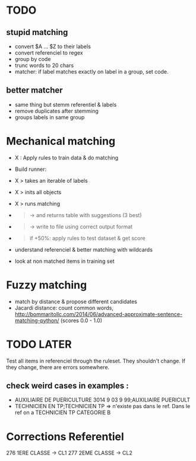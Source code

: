 # TODO
## stupid matching
- convert $A ... $Z to their labels
- convert referenciel to regex
- group by code
- trunc words to 20 chars
- matcher: if label matches exactly on label in a group, set code.

## better matcher
- same thing but stemm referentiel & labels
- remove duplicates after stemming
- groups labels in same group

# Mechanical matching
- X : Apply rules to train data & do matching
- Build runner:
- X > takes an iterable of labels
- X > inits all objects
- X > runs matching
- > -> and returns table with suggestions (3 best)
- > -> write to file using correct output format

- > if +50%: apply rules to test dataset & get score
- understand referenciel & better matching with wildcards

- look at non matched items in training set

# Fuzzy matching
- match by distance & propose different candidates
- Jacardi distance: count common words, http://bommaritollc.com/2014/06/advanced-approximate-sentence-matching-python/ (scores 0.0 - 1.0)

# TODO LATER
Test all items in referenciel through the ruleset. They shouldn't change.
If they change, there are errors somewhere.

## check weird cases in examples :
- AUXILIAIRE DE PUERICULTURE 3014 9 03 9 99;AUXILIAIRE PUERICULT
- TECHNICIEN EN TP;TECHNICIEN TP 
    => n'existe pas dans le ref. Dans le ref on a TECHNICIEN TP CATEGORIE B


# Corrections Referentiel
276 1ERE CLASSE -> CL1
277 2EME CLASSE -> CL2
